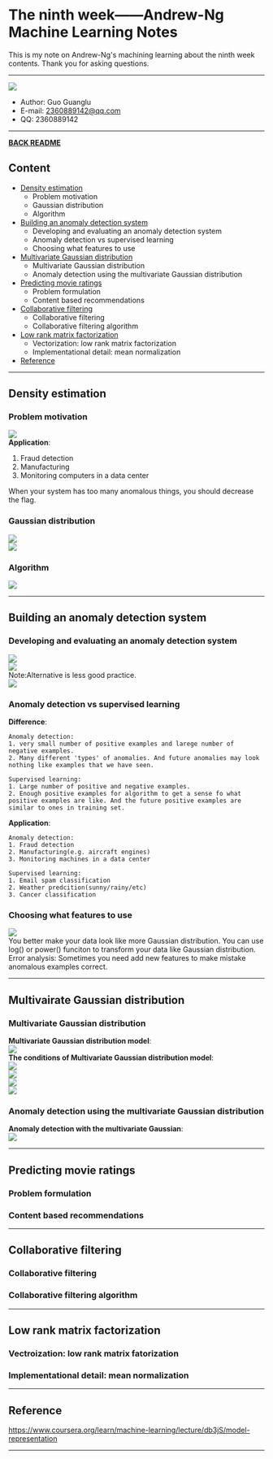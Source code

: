 # The ninth week——Andrew-Ng Machine Learning Notes  
This is my note on Andrew-Ng's machining learning about the ninth week contents. Thank you for asking questions.

***
[![](/picture/the_first_week/fig_ML.jpg)][Andrew-Ng-coursera]  
- Author: Guo Guanglu  
- E-mail: 2360889142@qq.com
- QQ: 2360889142  

*** 
[**BACK README**](README.md)  

## Content  
* [Density estimation](#density-estimation)
	* Problem motivation  
	* Gaussian distribution  
  	* Algorithm   
* [Building an anomaly detection system](#building-an-anomaly-detection-system)  
	* Developing and evaluating an anomaly detection system  
	* Anomaly detection vs supervised learning  
	* Choosing what features to use  
* [Multivariate Gaussian distribution](#multivairate-gaussian-distribution)  
	* Multivariate Gaussian distribution  
	* Anomaly detection using the multivariate Gaussian distribution  
* [Predicting movie ratings](#predicting-movie-ratings)
	* Problem formulation  
	* Content based recommendations  
* [Collaborative filtering](#collaborative-filtering)  
	* Collaborative filtering  
	* Collaborative filtering algorithm  
* [Low rank matrix factorization](#low-rank-matrix-factorization)  
	* Vectorization: low rank matrix factorization  
	* Implementational detail: mean normalization  
* [Reference](#reference)  

***  
Density estimation  
----  
### Problem motivation  
![](/picture/the_ninth_week/anomaly_detection1.png)  
**Application**:  
1. Fraud detection  
2. Manufacturing  
3. Monitoring computers in a data center  

When your system has too many anomalous things, you should decrease the flag.  
### Gaussian distribution  
![](/picture/the_ninth_week/anomaly_detection2.png)  
![](/picture/the_ninth_week/anomaly_detection3.png)  
### Algorithm  
![](/picture/the_ninth_week/anomaly_detection4.png)  

***  
Building an anomaly detection system  
----  
### Developing and evaluating an anomaly detection system  
![](/picture/the_ninth_week/anomaly_detection5.png)  
![](/picture/the_ninth_week/anomaly_detection6.png)   
Note:Alternative is less good practice.  
![](/picture/the_ninth_week/anomaly_detection7.png)   

### Anomaly detection vs supervised learning  
**Difference**:
```
Anomaly detection:  
1. very small number of positive examples and larege number of negative examples.  
2. Many different 'types' of anomalies. And future anomalies may look nothing like examples that we have seen.  

Supervised learning:  
1. Large number of positive and negative examples.  
2. Enough positive examples for algorithm to get a sense fo what positive examples are like. And the future positive examples are similar to ones in training set.  
```  
**Application**: 
 ```
 Anomaly detection:  
 1. Fraud detection  
 2. Manufacturing(e.g. aircraft engines)  
 3. Monitoring machines in a data center  
 
 Supervised learning:  
 1. Email spam classification  
 2. Weather predcition(sunny/rainy/etc)  
 3. Cancer classification  
 ```

### Choosing what features to use  
![](/picture/the_ninth_week/anomaly_detection8.png)   
You better make your data look like more Gaussian distribution. You can use log() or power() funciton to transform your data like Gaussian distribution.  
Error analysis: Sometimes you need add new features to make mistake anomalous examples correct.  

***  
Multivairate Gaussian distribution  
---  
### Multivariate Gaussian distribution  
**Multivariate Gaussian distribution model**:  
![](/picture/the_ninth_week/anomaly_detection9.png)   
**The conditions of Multivariate Gaussian distribution model**:  
![](/picture/the_ninth_week/anomaly_detection10.png)   
![](/picture/the_ninth_week/anomaly_detection11.png)   
![](/picture/the_ninth_week/anomaly_detection12.png)   
![](/picture/the_ninth_week/anomaly_detection13.png)   
### Anomaly detection using the multivariate Gaussian distribution  
**Anomaly detection with the multivariate Gaussian**:  
![](/picture/the_ninth_week/anomaly_detection14.png)  

***  
Predicting movie ratings  
---  
### Problem formulation  

### Content based recommendations  

***  
Collaborative filtering  
---  
### Collaborative filtering  

### Collaborative filtering algorithm  

***  
Low rank matrix factorization  
---
### Vectroization: low rank matrix fatorization  

### Implementational detail: mean normalization  



***  
Reference  
----  
https://www.coursera.org/learn/machine-learning/lecture/db3jS/model-representation  

---------------------------------------------------------
[Andrew-Ng-coursera]:https://www.coursera.org/learn/machine-learning/lecture/db3jS/model-representation "Andrew Ng coursera"
